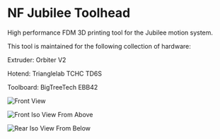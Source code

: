 # NF Jubilee Toolhead
High performance FDM 3D printing tool for the Jubilee motion system. 


This tool is maintained for the following collection of hardware:

Extruder: Orbiter V2

Hotend: Trianglelab TCHC TD6S

Toolboard: BigTreeTech EBB42

![Front View](https://github.com/ngolshan/NFG-Jubilee-Toolhead/assets/87925089/e6b737ce-c005-4f84-a15a-7ebb2df408e7)

![Front Iso View From Above](https://github.com/ngolshan/NFG-Jubilee-Toolhead/assets/87925089/67ab34ea-bd53-4099-b98d-41926b30dc3e)

![Rear Iso View From Below](https://github.com/ngolshan/NFG-Jubilee-Toolhead/assets/87925089/965178f2-a71f-4ac7-a067-0442855dfc39)

